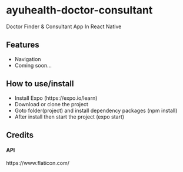 # ayuhealth-doctor-consultant
Doctor Finder &amp; Consultant App In React Native

<h2>Features</h2>
<ul>
    <li>Navigation</li>
    <li>Coming soon...</li>
</ul>

<h2>How to use/install</h2>
<ul>
    <li>Install Expo (https://expo.io/learn)</li>
    <li>Download or clone the project</li>
    <li>Goto folder(project) and install dependency packages (npm install)</li>
    <li>After install then start the project (expo start)</li>
</ul>

<h2>Credits</h2>
<h4>API</h4>
<p>https://www.flaticon.com/</p>
